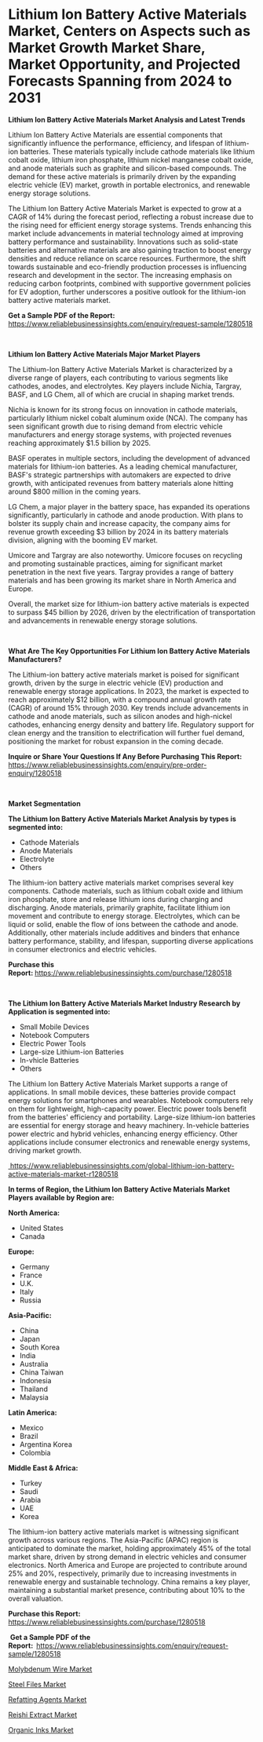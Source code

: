 <p><h1>Lithium Ion Battery Active Materials Market, Centers on Aspects such as Market Growth Market Share, Market Opportunity, and Projected Forecasts Spanning from 2024 to 2031</h1></p><p><strong>Lithium Ion Battery Active Materials Market Analysis and Latest Trends</strong></p>
<p><p>Lithium Ion Battery Active Materials are essential components that significantly influence the performance, efficiency, and lifespan of lithium-ion batteries. These materials typically include cathode materials like lithium cobalt oxide, lithium iron phosphate, lithium nickel manganese cobalt oxide, and anode materials such as graphite and silicon-based compounds. The demand for these active materials is primarily driven by the expanding electric vehicle (EV) market, growth in portable electronics, and renewable energy storage solutions.</p><p>The Lithium Ion Battery Active Materials Market is expected to grow at a CAGR of 14% during the forecast period, reflecting a robust increase due to the rising need for efficient energy storage systems. Trends enhancing this market include advancements in material technology aimed at improving battery performance and sustainability. Innovations such as solid-state batteries and alternative materials are also gaining traction to boost energy densities and reduce reliance on scarce resources. Furthermore, the shift towards sustainable and eco-friendly production processes is influencing research and development in the sector. The increasing emphasis on reducing carbon footprints, combined with supportive government policies for EV adoption, further underscores a positive outlook for the lithium-ion battery active materials market.</p></p>
<p><strong>Get a Sample PDF of the Report:&nbsp;</strong> <a href="https://www.reliablebusinessinsights.com/enquiry/request-sample/1280518?utm_campaign=1558&utm_medium=2&utm_source=Github&utm_content=ia&utm_term=10122024&utm_id=lithium-ion-battery-active-materials">https://www.reliablebusinessinsights.com/enquiry/request-sample/1280518</a></p>
<p>&nbsp;</p>
<p><strong>Lithium Ion Battery Active Materials Major Market Players</strong></p>
<p><p>The Lithium-Ion Battery Active Materials Market is characterized by a diverse range of players, each contributing to various segments like cathodes, anodes, and electrolytes. Key players include Nichia, Targray, BASF, and LG Chem, all of which are crucial in shaping market trends.</p><p>Nichia is known for its strong focus on innovation in cathode materials, particularly lithium nickel cobalt aluminum oxide (NCA). The company has seen significant growth due to rising demand from electric vehicle manufacturers and energy storage systems, with projected revenues reaching approximately $1.5 billion by 2025.</p><p>BASF operates in multiple sectors, including the development of advanced materials for lithium-ion batteries. As a leading chemical manufacturer, BASF's strategic partnerships with automakers are expected to drive growth, with anticipated revenues from battery materials alone hitting around $800 million in the coming years.</p><p>LG Chem, a major player in the battery space, has expanded its operations significantly, particularly in cathode and anode production. With plans to bolster its supply chain and increase capacity, the company aims for revenue growth exceeding $3 billion by 2024 in its battery materials division, aligning with the booming EV market.</p><p>Umicore and Targray are also noteworthy. Umicore focuses on recycling and promoting sustainable practices, aiming for significant market penetration in the next five years. Targray provides a range of battery materials and has been growing its market share in North America and Europe.</p><p>Overall, the market size for lithium-ion battery active materials is expected to surpass $45 billion by 2026, driven by the electrification of transportation and advancements in renewable energy storage solutions.</p></p>
<p>&nbsp;</p>
<p><strong>What Are The Key Opportunities For Lithium Ion Battery Active Materials Manufacturers?</strong></p>
<p><p>The Lithium-ion battery active materials market is poised for significant growth, driven by the surge in electric vehicle (EV) production and renewable energy storage applications. In 2023, the market is expected to reach approximately $12 billion, with a compound annual growth rate (CAGR) of around 15% through 2030. Key trends include advancements in cathode and anode materials, such as silicon anodes and high-nickel cathodes, enhancing energy density and battery life. Regulatory support for clean energy and the transition to electrification will further fuel demand, positioning the market for robust expansion in the coming decade.</p></p>
<p><strong>Inquire or Share Your Questions If Any Before Purchasing This Report:</strong> <a href="https://www.reliablebusinessinsights.com/enquiry/pre-order-enquiry/1280518?utm_campaign=1558&utm_medium=2&utm_source=Github&utm_content=ia&utm_term=10122024&utm_id=lithium-ion-battery-active-materials">https://www.reliablebusinessinsights.com/enquiry/pre-order-enquiry/1280518</a></p>
<p>&nbsp;</p>
<p><strong>Market Segmentation</strong></p>
<p><strong>The Lithium Ion Battery Active Materials Market Analysis by types is segmented into:</strong></p>
<p><ul><li>Cathode Materials</li><li>Anode Materials</li><li>Electrolyte</li><li>Others</li></ul></p>
<p><p>The lithium-ion battery active materials market comprises several key components. Cathode materials, such as lithium cobalt oxide and lithium iron phosphate, store and release lithium ions during charging and discharging. Anode materials, primarily graphite, facilitate lithium ion movement and contribute to energy storage. Electrolytes, which can be liquid or solid, enable the flow of ions between the cathode and anode. Additionally, other materials include additives and binders that enhance battery performance, stability, and lifespan, supporting diverse applications in consumer electronics and electric vehicles.</p></p>
<p><strong>Purchase this Report:&nbsp;</strong><a href="https://www.reliablebusinessinsights.com/purchase/1280518?utm_campaign=1558&utm_medium=2&utm_source=Github&utm_content=ia&utm_term=10122024&utm_id=lithium-ion-battery-active-materials">https://www.reliablebusinessinsights.com/purchase/1280518</a></p>
<p>&nbsp;</p>
<p><strong>The Lithium Ion Battery Active Materials Market Industry Research by Application is segmented into:</strong></p>
<p><ul><li>Small Mobile Devices</li><li>Notebook Computers</li><li>Electric Power Tools</li><li>Large-size Lithium-ion Batteries</li><li>In-vhicle Batteries</li><li>Others</li></ul></p>
<p><p>The Lithium Ion Battery Active Materials Market supports a range of applications. In small mobile devices, these batteries provide compact energy solutions for smartphones and wearables. Notebook computers rely on them for lightweight, high-capacity power. Electric power tools benefit from the batteries' efficiency and portability. Large-size lithium-ion batteries are essential for energy storage and heavy machinery. In-vehicle batteries power electric and hybrid vehicles, enhancing energy efficiency. Other applications include consumer electronics and renewable energy systems, driving market growth.</p></p>
<p><a href="https://www.reliablebusinessinsights.com/global-lithium-ion-battery-active-materials-market-r1280518?utm_campaign=1558&utm_medium=2&utm_source=Github&utm_content=ia&utm_term=10122024&utm_id=lithium-ion-battery-active-materials">&nbsp;https://www.reliablebusinessinsights.com/global-lithium-ion-battery-active-materials-market-r1280518</a></p>
<p><strong>In terms of Region, the Lithium Ion Battery Active Materials Market Players available by Region are:</strong></p>
<p>
    <p> <strong> North America: </strong>
        <ul>
            <li>United States</li>
            <li>Canada</li>
        </ul>
        </p> 
    <p> <strong> Europe: </strong>
        <ul>
            <li>Germany</li>
            <li>France</li>
            <li>U.K.</li>
            <li>Italy</li>
            <li>Russia</li>
        </ul>
        </p> 
    <p> <strong> Asia-Pacific: </strong>
        <ul>
            <li>China</li>
            <li>Japan</li>
            <li>South Korea</li>
            <li>India</li>
            <li>Australia</li>
            <li>China Taiwan</li>
            <li>Indonesia</li>
            <li>Thailand</li>
            <li>Malaysia</li>
        </ul>
        </p> 
    <p> <strong> Latin America: </strong>
        <ul>
            <li>Mexico</li>
            <li>Brazil</li>
            <li>Argentina Korea</li>
            <li>Colombia</li>
        </ul>
        </p> 
    <p> <strong> Middle East & Africa: </strong>
        <ul>
            <li>Turkey</li>
            <li>Saudi</li>
            <li>Arabia</li>
            <li>UAE</li>
            <li>Korea</li>
        </ul>
    </p>
    </p>
<p><p>The lithium-ion battery active materials market is witnessing significant growth across various regions. The Asia-Pacific (APAC) region is anticipated to dominate the market, holding approximately 45% of the total market share, driven by strong demand in electric vehicles and consumer electronics. North America and Europe are projected to contribute around 25% and 20%, respectively, primarily due to increasing investments in renewable energy and sustainable technology. China remains a key player, maintaining a substantial market presence, contributing about 10% to the overall valuation.</p></p>
<p><strong>Purchase this Report: </strong><a href="https://www.reliablebusinessinsights.com/purchase/1280518?utm_campaign=1558&utm_medium=2&utm_source=Github&utm_content=ia&utm_term=10122024&utm_id=lithium-ion-battery-active-materials">https://www.reliablebusinessinsights.com/purchase/1280518</a></p>
<p>&nbsp;<strong>Get a Sample PDF of the Report:&nbsp;&nbsp;</strong><a href="https://www.reliablebusinessinsights.com/enquiry/request-sample/1280518?utm_campaign=1558&utm_medium=2&utm_source=Github&utm_content=ia&utm_term=10122024&utm_id=lithium-ion-battery-active-materials">https://www.reliablebusinessinsights.com/enquiry/request-sample/1280518</a></p>
<p><strong></strong></p>
<p><p><a href="https://www.linkedin.com/pulse/rising-trends-molybdenum-wire-market-projected-growth-86-cagr-gyv6c?utm_campaign=1558&utm_medium=2&utm_source=Github&utm_content=ia&utm_term=10122024&utm_id=lithium-ion-battery-active-materials">Molybdenum Wire Market</a></p><p><a href="https://www.linkedin.com/pulse/c-hannibex-sqmmf?utm_campaign=1558&utm_medium=2&utm_source=Github&utm_content=ia&utm_term=10122024&utm_id=lithium-ion-battery-active-materials">Steel Files Market</a></p><p><a href="https://www.linkedin.com/pulse/refatting-agents-market-analysis-report-2024-2031-key-insights-ccq3c?utm_campaign=1558&utm_medium=2&utm_source=Github&utm_content=ia&utm_term=10122024&utm_id=lithium-ion-battery-active-materials">Refatting Agents Market</a></p><p><a href="https://www.linkedin.com/pulse/assessing-effect-ofcompany-thereishi-extract-market-size-witha-3bxmc?utm_campaign=1558&utm_medium=2&utm_source=Github&utm_content=ia&utm_term=10122024&utm_id=lithium-ion-battery-active-materials">Reishi Extract Market</a></p><p><a href="https://www.linkedin.com/pulse/c-hannibex-sqmmf?utm_campaign=1558&utm_medium=2&utm_source=Github&utm_content=ia&utm_term=10122024&utm_id=lithium-ion-battery-active-materials">Organic Inks Market</a></p></p>